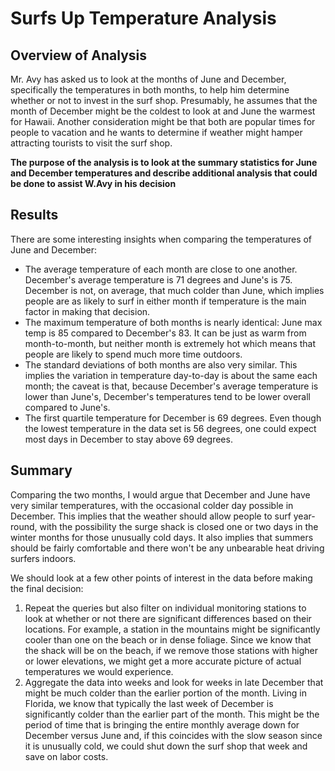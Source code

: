 # Surfs Up Temperature Analysis

## Overview of Analysis

Mr. Avy has asked us to look at the months of June and December, specifically the temperatures in both months, to help him determine whether or not to invest in the surf shop.  Presumably, he assumes that the month of December might be the coldest to look at and June the warmest for Hawaii.  Another consideration might be that both are popular times for people to vacation and he wants to determine if weather might hamper attracting tourists to visit the surf shop.

**The purpose of the analysis is to look at the summary statistics for June and December temperatures and describe additional analysis that could be done to assist W.Avy in his decision**

## Results

There are some interesting insights when comparing the temperatures of June and December:
- The average temperature of each month are close to one another.  December's average temperature is 71 degrees and June's is 75.  December is not, on average, that much colder than June, which implies people are as likely to surf in either month if temperature is the main factor in making that decision.
- The maximum temperature of both months is nearly identical: June max temp is 85 compared to December's 83.  It can be just as warm from month-to-month, but neither month is extremely hot which means that people are likely to spend much more time outdoors.
- The standard deviations of both months are also very similar.  This implies the variation in temperature day-to-day is about the same each month; the caveat is that, because December's average temperature is lower than June's, December's temperatures tend to be lower overall compared to June's.
- The first quartile temperature for December is 69 degrees.  Even though the lowest temperature in the data set is 56 degrees, one could expect most days in December to stay above 69 degrees.

## Summary

Comparing the two months, I would argue that December and June have very similar temperatures, with the occasional colder day possible in December.  This implies that the weather should allow people to surf year-round, with the possibility the surge shack is closed one or two days in the winter months for those unusually cold days.  It also implies that summers should be fairly comfortable and there won't be any unbearable heat driving surfers indoors.

We should look at a few other points of interest in the data before making the final decision:
1. Repeat the queries but also filter on individual monitoring stations to look at whether or not there are significant differences based on their locations.  For example, a station in the mountains might be significantly cooler than one on the beach or in dense foliage.  Since we know that the shack will be on the beach, if we remove those stations with higher or lower elevations, we might get a more accurate picture of actual temperatures we would experience.
2. Aggregate the data into weeks and look for weeks in late December that might be much colder than the earlier portion of the month.  Living in Florida, we know that typically the last week of December is significantly colder than the earlier part of the month.  This might be the period of time that is bringing the entire monthly average down for December versus June and, if this coincides with the slow season since it is unusually cold, we could shut down the surf shop that week and save on labor costs.
